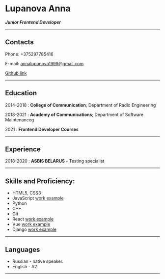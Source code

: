 Lupanova Anna
============

***Junior Frontend Developer***

----------------------------------------------------

Contacts
-----------


Phone: +375297785416

E-mail: annalupanova1999@gmail.com

[Github link](https://github.com/AnnaLupanova)

----------------------------------------------------

Education
-----------

2014-2018
:   **College of Communication**; Department of Radio Engineering

2018-2021
:   **Academy of Communications**; Department of Software Maintenanceg

2021
: **Frontend Developer Courses**

----------------------------------------------------

Experience
-----------
2018-2020
: **ASBIS BELARUS** - Testing specialist

----------------------------------------------------

Skills and Proficiency:
-----------
* HTML5, CSS3
* JavaScript [work example](https://github.com/AnnaLupanova/js-basic-toDoList/blob/master/kursach/js.js)
* Python
* C++
* Git
* React [work example](https://github.com/AnnaLupanova/diplom-tms-movie-app)
* Vue [work example](https://github.com/AnnaLupanova/online_shop_1)
* Django [work example](https://github.com/AnnaLupanova/Jesco_django)

----------------------------------------------------

Languages
-----------
* Russian - native speaker.
* English - A2

----------------------------------------------------